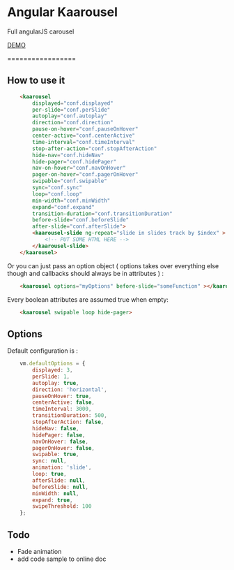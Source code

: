 # Angular Kaarousel

Full angularJS carousel

[DEMO](http://corentin-gautier.github.io/angular-kaarousel/)

=================

## How to use it

```html
    <kaarousel
        displayed="conf.displayed"
        per-slide="conf.perSlide"
        autoplay="conf.autoplay"
        direction="conf.direction"
        pause-on-hover="conf.pauseOnHover"
        center-active="conf.centerActive"
        time-interval="conf.timeInterval"
        stop-after-action="conf.stopAfterAction"
        hide-nav="conf.hideNav"
        hide-pager="conf.hidePager"
        nav-on-hover="conf.navOnHover"
        pager-on-hover="conf.pagerOnHover"
        swipable="conf.swipable"
        sync="conf.sync"
        loop="conf.loop"
        min-width="conf.minWidth"
        expand="conf.expand"
        transition-duration="conf.transitionDuration"
        before-slide="conf.beforeSlide"
        after-slide="conf.afterSlide">
        <kaarousel-slide ng-repeat="slide in slides track by $index" >
            <!-- PUT SOME HTML HERE -->
        </kaarousel-slide>
    </kaarousel>
```

Or you can just pass an option object ( options takes over everything else though and callbacks should always be in attributes ) :

```html
    <kaarousel options="myOptions" before-slide="someFunction" ></kaarousel>
```

Every boolean attributes are assumed true when empty:

```html
    <kaarousel swipable loop hide-pager>
```

## Options

Default configuration is :

```javascript
    vm.defaultOptions = {
        displayed: 3,
        perSlide: 1,
        autoplay: true,
        direction: 'horizontal',
        pauseOnHover: true,
        centerActive: false,
        timeInterval: 3000,
        transitionDuration: 500,
        stopAfterAction: false,
        hideNav: false,
        hidePager: false,
        navOnHover: false,
        pagerOnHover: false,
        swipable: true,
        sync: null,
        animation: 'slide',
        loop: true,
        afterSlide: null,
        beforeSlide: null,
        minWidth: null,
        expand: true,
        swipeThreshold: 100
    };
```

## Todo

- Fade animation
- add code sample to online doc
